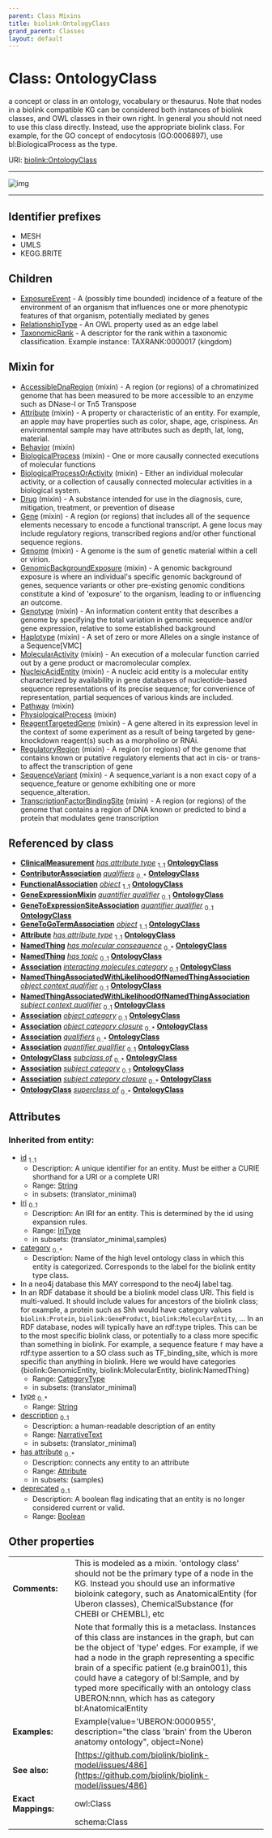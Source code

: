 ```yaml
---
parent: Class Mixins
title: biolink:OntologyClass
grand_parent: Classes
layout: default
---
```


# Class: OntologyClass


a concept or class in an ontology, vocabulary or thesaurus. Note that nodes in a biolink compatible KG can be considered both instances of biolink classes, and OWL classes in their own right. In general you should not need to use this class directly. Instead, use the appropriate biolink class. For example, for the GO concept of endocytosis (GO:0006897), use bl:BiologicalProcess as the type.

URI: [biolink:OntologyClass](https://w3id.org/biolink/vocab/OntologyClass)


---

![img](https://yuml.me/diagram/nofunky;dir:TB/class/[TaxonomicRank],[RelationshipType],[ClinicalMeasurement]-%20has%20attribute%20type%201..1%3E[OntologyClass%7Cid:string],[ContributorAssociation]-%20qualifiers%200..%2A%3E[OntologyClass],[FunctionalAssociation]-%20object%201..1%3E[OntologyClass],[GeneExpressionMixin]-%20quantifier%20qualifier%200..1%3E[OntologyClass],[GeneToExpressionSiteAssociation]-%20quantifier%20qualifier%200..1%3E[OntologyClass],[GeneToGoTermAssociation]-%20object%201..1%3E[OntologyClass],[Attribute]-%20has%20attribute%20type%201..1%3E[OntologyClass],[PairwiseMolecularInteraction]-%20interacting%20molecules%20category%200..1%3E[OntologyClass],[NamedThingAssociatedWithLikelihoodOfNamedThingAssociation]-%20object%20context%20qualifier%200..1%3E[OntologyClass],[NamedThingAssociatedWithLikelihoodOfNamedThingAssociation]-%20subject%20context%20qualifier%200..1%3E[OntologyClass],[Association]-%20object%20category%200..1%3E[OntologyClass],[Association]-%20object%20category%20closure%200..%2A%3E[OntologyClass],[Association]-%20qualifiers%200..%2A%3E[OntologyClass],[GeneExpressionMixin]-%20quantifier%20qualifier(i)%200..1%3E[OntologyClass],[GeneToExpressionSiteAssociation]-%20quantifier%20qualifier(i)%200..1%3E[OntologyClass],[Association]-%20subject%20category%200..1%3E[OntologyClass],[Association]-%20subject%20category%20closure%200..%2A%3E[OntologyClass],[TranscriptionFactorBindingSite]uses%20-.-%3E[OntologyClass],[SequenceVariant]uses%20-.-%3E[OntologyClass],[RegulatoryRegion]uses%20-.-%3E[OntologyClass],[ReagentTargetedGene]uses%20-.-%3E[OntologyClass],[PhysiologicalProcess]uses%20-.-%3E[OntologyClass],[Pathway]uses%20-.-%3E[OntologyClass],[NucleicAcidEntity]uses%20-.-%3E[OntologyClass],[MolecularActivity]uses%20-.-%3E[OntologyClass],[Haplotype]uses%20-.-%3E[OntologyClass],[Genotype]uses%20-.-%3E[OntologyClass],[GenomicBackgroundExposure]uses%20-.-%3E[OntologyClass],[Genome]uses%20-.-%3E[OntologyClass],[Gene]uses%20-.-%3E[OntologyClass],[Drug]uses%20-.-%3E[OntologyClass],[BiologicalProcessOrActivity]uses%20-.-%3E[OntologyClass],[BiologicalProcess]uses%20-.-%3E[OntologyClass],[Behavior]uses%20-.-%3E[OntologyClass],[Attribute]uses%20-.-%3E[OntologyClass],[AccessibleDnaRegion]uses%20-.-%3E[OntologyClass],[OntologyClass]%5E-[TaxonomicRank],[OntologyClass]%5E-[RelationshipType],[OntologyClass]%5E-[ExposureEvent],[TranscriptionFactorBindingSite],[SequenceVariant],[RegulatoryRegion],[ReagentTargetedGene],[PhysiologicalProcess],[Pathway],[PairwiseMolecularInteraction],[NucleicAcidEntity],[NamedThingAssociatedWithLikelihoodOfNamedThingAssociation],[NamedThing],[MolecularActivity],[Haplotype],[Genotype],[GenomicBackgroundExposure],[Genome],[GeneToGoTermAssociation],[GeneToExpressionSiteAssociation],[GeneExpressionMixin],[Gene],[FunctionalAssociation],[ExposureEvent],[Drug],[ContributorAssociation],[ClinicalMeasurement],[BiologicalProcessOrActivity],[BiologicalProcess],[Behavior],[Attribute],[Association],[AccessibleDnaRegion])

---


## Identifier prefixes

 * MESH
 * UMLS
 * KEGG.BRITE

## Children

 * [ExposureEvent](ExposureEvent.md) - A (possibly time bounded) incidence of a feature of the environment of an organism that influences one or more phenotypic features of that organism, potentially mediated by genes
 * [RelationshipType](RelationshipType.md) - An OWL property used as an edge label
 * [TaxonomicRank](TaxonomicRank.md) - A descriptor for the rank within a taxonomic classification. Example instance: TAXRANK:0000017 (kingdom)

## Mixin for

 * [AccessibleDnaRegion](AccessibleDnaRegion.md) (mixin)  - A region (or regions) of a chromatinized genome that has been measured to be more accessible to an enzyme such as DNase-I or Tn5 Transpose
 * [Attribute](Attribute.md) (mixin)  - A property or characteristic of an entity. For example, an apple may have properties such as color, shape, age, crispiness. An environmental sample may have attributes such as depth, lat, long, material.
 * [Behavior](Behavior.md) (mixin) 
 * [BiologicalProcess](BiologicalProcess.md) (mixin)  - One or more causally connected executions of molecular functions
 * [BiologicalProcessOrActivity](BiologicalProcessOrActivity.md) (mixin)  - Either an individual molecular activity, or a collection of causally connected molecular activities in a biological system.
 * [Drug](Drug.md) (mixin)  - A substance intended for use in the diagnosis, cure, mitigation, treatment, or prevention of disease
 * [Gene](Gene.md) (mixin)  - A region (or regions) that includes all of the sequence elements necessary to encode a functional transcript. A gene locus may include regulatory regions, transcribed regions and/or other functional sequence regions.
 * [Genome](Genome.md) (mixin)  - A genome is the sum of genetic material within a cell or virion.
 * [GenomicBackgroundExposure](GenomicBackgroundExposure.md) (mixin)  - A genomic background exposure is where an individual's specific genomic background of genes, sequence variants or other pre-existing genomic conditions constitute a kind of 'exposure' to the organism, leading to or influencing an outcome.
 * [Genotype](Genotype.md) (mixin)  - An information content entity that describes a genome by specifying the total variation in genomic sequence and/or gene expression, relative to some established background
 * [Haplotype](Haplotype.md) (mixin)  - A set of zero or more Alleles on a single instance of a Sequence[VMC]
 * [MolecularActivity](MolecularActivity.md) (mixin)  - An execution of a molecular function carried out by a gene product or macromolecular complex.
 * [NucleicAcidEntity](NucleicAcidEntity.md) (mixin)  - A nucleic acid entity is a molecular entity characterized by availability in gene databases of nucleotide-based sequence representations of its precise sequence; for convenience of representation, partial sequences of various kinds are included.
 * [Pathway](Pathway.md) (mixin) 
 * [PhysiologicalProcess](PhysiologicalProcess.md) (mixin) 
 * [ReagentTargetedGene](ReagentTargetedGene.md) (mixin)  - A gene altered in its expression level in the context of some experiment as a result of being targeted by gene-knockdown reagent(s) such as a morpholino or RNAi.
 * [RegulatoryRegion](RegulatoryRegion.md) (mixin)  - A region (or regions) of the genome that contains known or putative regulatory elements that act in cis- or trans- to affect the transcription of gene
 * [SequenceVariant](SequenceVariant.md) (mixin)  - A sequence_variant is a non exact copy of a sequence_feature or genome exhibiting one or more sequence_alteration.
 * [TranscriptionFactorBindingSite](TranscriptionFactorBindingSite.md) (mixin)  - A region (or regions) of the genome that contains a region of DNA known or predicted to bind a protein that modulates gene transcription

## Referenced by class

 *  **[ClinicalMeasurement](ClinicalMeasurement.md)** *[has attribute type](has_attribute_type.md)*  <sub>1..1</sub>  **[OntologyClass](OntologyClass.md)**
 *  **[ContributorAssociation](ContributorAssociation.md)** *[qualifiers](qualifiers.md)*  <sub>0..\*</sub>  **[OntologyClass](OntologyClass.md)**
 *  **[FunctionalAssociation](FunctionalAssociation.md)** *[object](object.md)*  <sub>1..1</sub>  **[OntologyClass](OntologyClass.md)**
 *  **[GeneExpressionMixin](GeneExpressionMixin.md)** *[quantifier qualifier](quantifier_qualifier.md)*  <sub>0..1</sub>  **[OntologyClass](OntologyClass.md)**
 *  **[GeneToExpressionSiteAssociation](GeneToExpressionSiteAssociation.md)** *[quantifier qualifier](quantifier_qualifier.md)*  <sub>0..1</sub>  **[OntologyClass](OntologyClass.md)**
 *  **[GeneToGoTermAssociation](GeneToGoTermAssociation.md)** *[object](object.md)*  <sub>1..1</sub>  **[OntologyClass](OntologyClass.md)**
 *  **[Attribute](Attribute.md)** *[has attribute type](has_attribute_type.md)*  <sub>1..1</sub>  **[OntologyClass](OntologyClass.md)**
 *  **[NamedThing](NamedThing.md)** *[has molecular consequence](has_molecular_consequence.md)*  <sub>0..\*</sub>  **[OntologyClass](OntologyClass.md)**
 *  **[NamedThing](NamedThing.md)** *[has topic](has_topic.md)*  <sub>0..1</sub>  **[OntologyClass](OntologyClass.md)**
 *  **[Association](Association.md)** *[interacting molecules category](interacting_molecules_category.md)*  <sub>0..1</sub>  **[OntologyClass](OntologyClass.md)**
 *  **[NamedThingAssociatedWithLikelihoodOfNamedThingAssociation](NamedThingAssociatedWithLikelihoodOfNamedThingAssociation.md)** *[object context qualifier](object_context_qualifier.md)*  <sub>0..1</sub>  **[OntologyClass](OntologyClass.md)**
 *  **[NamedThingAssociatedWithLikelihoodOfNamedThingAssociation](NamedThingAssociatedWithLikelihoodOfNamedThingAssociation.md)** *[subject context qualifier](subject_context_qualifier.md)*  <sub>0..1</sub>  **[OntologyClass](OntologyClass.md)**
 *  **[Association](Association.md)** *[object category](object_category.md)*  <sub>0..1</sub>  **[OntologyClass](OntologyClass.md)**
 *  **[Association](Association.md)** *[object category closure](object_category_closure.md)*  <sub>0..\*</sub>  **[OntologyClass](OntologyClass.md)**
 *  **[Association](Association.md)** *[qualifiers](qualifiers.md)*  <sub>0..\*</sub>  **[OntologyClass](OntologyClass.md)**
 *  **[Association](Association.md)** *[quantifier qualifier](quantifier_qualifier.md)*  <sub>0..1</sub>  **[OntologyClass](OntologyClass.md)**
 *  **[OntologyClass](OntologyClass.md)** *[subclass of](subclass_of.md)*  <sub>0..\*</sub>  **[OntologyClass](OntologyClass.md)**
 *  **[Association](Association.md)** *[subject category](subject_category.md)*  <sub>0..1</sub>  **[OntologyClass](OntologyClass.md)**
 *  **[Association](Association.md)** *[subject category closure](subject_category_closure.md)*  <sub>0..\*</sub>  **[OntologyClass](OntologyClass.md)**
 *  **[OntologyClass](OntologyClass.md)** *[superclass of](superclass_of.md)*  <sub>0..\*</sub>  **[OntologyClass](OntologyClass.md)**

## Attributes


### Inherited from entity:

 * [id](id.md)  <sub>1..1</sub>
     * Description: A unique identifier for an entity. Must be either a CURIE shorthand for a URI or a complete URI
     * Range: [String](types/String.md)
     * in subsets: (translator_minimal)
 * [iri](iri.md)  <sub>0..1</sub>
     * Description: An IRI for an entity. This is determined by the id using expansion rules.
     * Range: [IriType](types/IriType.md)
     * in subsets: (translator_minimal,samples)
 * [category](category.md)  <sub>0..\*</sub>
     * Description: Name of the high level ontology class in which this entity is categorized. Corresponds to the label for the biolink entity type class.
 * In a neo4j database this MAY correspond to the neo4j label tag.
 * In an RDF database it should be a biolink model class URI.
This field is multi-valued. It should include values for ancestors of the biolink class; for example, a protein such as Shh would have category values `biolink:Protein`, `biolink:GeneProduct`, `biolink:MolecularEntity`, ...
In an RDF database, nodes will typically have an rdf:type triples. This can be to the most specific biolink class, or potentially to a class more specific than something in biolink. For example, a sequence feature `f` may have a rdf:type assertion to a SO class such as TF_binding_site, which is more specific than anything in biolink. Here we would have categories {biolink:GenomicEntity, biolink:MolecularEntity, biolink:NamedThing}
     * Range: [CategoryType](types/CategoryType.md)
     * in subsets: (translator_minimal)
 * [type](type.md)  <sub>0..\*</sub>
     * Range: [String](types/String.md)
 * [description](description.md)  <sub>0..1</sub>
     * Description: a human-readable description of an entity
     * Range: [NarrativeText](types/NarrativeText.md)
     * in subsets: (translator_minimal)
 * [has attribute](has_attribute.md)  <sub>0..\*</sub>
     * Description: connects any entity to an attribute
     * Range: [Attribute](Attribute.md)
     * in subsets: (samples)
 * [deprecated](deprecated.md)  <sub>0..1</sub>
     * Description: A boolean flag indicating that an entity is no longer considered current or valid.
     * Range: [Boolean](types/Boolean.md)

## Other properties

|  |  |  |
| --- | --- | --- |
| **Comments:** | | This is modeled as a mixin. 'ontology class' should not be the primary type of a node in the KG. Instead you should use an informative bioloink category, such as AnatomicalEntity (for Uberon classes), ChemicalSubstance (for CHEBI or CHEMBL), etc |
|  | | Note that formally this is a metaclass. Instances of this class are instances in the graph, but can be the object of 'type' edges. For example, if we had a node in the graph representing a specific brain of a specific patient (e.g brain001), this could have a category of bl:Sample, and by typed more specifically with an ontology class UBERON:nnn, which has as category bl:AnatomicalEntity |
| **Examples:** | | Example(value='UBERON:0000955', description="the class 'brain' from the Uberon anatomy ontology", object=None) |
| **See also:** | | [https://github.com/biolink/biolink-model/issues/486](https://github.com/biolink/biolink-model/issues/486) |
| **Exact Mappings:** | | owl:Class |
|  | | schema:Class |

